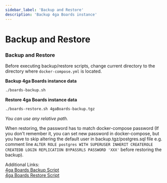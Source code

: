 ```yaml
---
sidebar_label: 'Backup and Restore'
description: 'Backup 4ga Boards instance'
---
```


# Backup and Restore

### Backup and Restore

Before executing backup/restore scripts, change current directory to the directory where `docker-compose.yml` is located.

**Backup 4ga Boards instance data**
```bash
./boards-backup.sh
```
**Restore 4ga Boards instance data**
```bash
./boards-restore.sh 4gaBoards-backup.tgz
```
_You can use any relative path._

When restoring, the password has to match docker-compose password (If you don't remember it, you can set new password in docker-compose, but you have to skip altering the default user in backup.tgz/postgres.sql file e.g. comment line `ALTER ROLE postgres WITH SUPERUSER INHERIT CREATEROLE CREATEDB LOGIN REPLICATION BYPASSRLS PASSWORD 'XXX'` before restoring the backup).

Additional Links:\
[4ga Boards Backup Script](https://github.com/RARgames/4gaBoards/blob/main/boards-backup.sh)\
[4ga Boards Restore Script](https://github.com/RARgames/4gaBoards/blob/main/boards-restore.sh)
